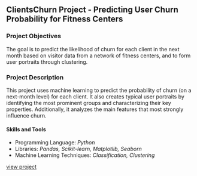 <h2>ClientsChurn Project - Predicting User Churn Probability for Fitness Centers</h2>

<h3>Project Objectives</h3>
<p>The goal is to predict the likelihood of churn for each client in the next month based on visitor data from a network of fitness centers, and to form user portraits through clustering.</p>

<h3>Project Description</h3>
<p>This project uses machine learning to predict the probability of churn (on a next-month level) for each client. It also creates typical user portraits by identifying the most prominent groups and characterizing their key properties. Additionally, it analyzes the main features that most strongly influence churn.</p>

<h4>Skills and Tools</h4>
<ul>
    <li>Programming Language: <i>Python</i></li>
    <li>Libraries: <i>Pandas, Scikit-learn, Matplotlib, Seaborn</i></li>
    <li>Machine Learning Techniques: <i>Classification, Clustering</i></li>
</ul>

[view project](https://nbviewer.org/github/shdrn2402/ClientsChurn/blob/main/ClientsChurn.ipynb)
